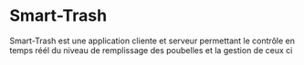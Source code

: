 # Smart-Trash
Smart-Trash est une application cliente et serveur permettant le contrôle en temps réél du niveau de remplissage des poubelles et la gestion de ceux ci
